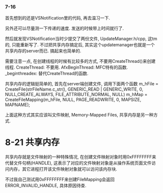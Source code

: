 ### 7-16 ###

首先想到的还是VSNotification里的代码, 再去温习一下.

另外还可以尽量测一下传递的速度. 发送的时候带上时间就行了.

然后就发现VSNotification当时少提交了两份文件, UpdateManager.h/cpp, 这tm的, 只能重新写了.
不过把共享内存搞定后, 其实这个updatemanager也就是一个共享内存的server而已. 搞起来也简单的.

需要注意一点, 在创建线程的时候有比较多的方式, 不要用CreateThread()来创建线程.
CreateThread: 不要用.
AfxBeginThread: MFC特有的函数.
_beginthreadex: 替代CreateThread的函数.

共享内存的逻辑挺简单的, 首先在server端创建文件, 调用下面两个函数
	m_hFile = CreateFile(strFileName.c_str(), GENERIC_READ | GENERIC_WRITE, 0, NULL,CREATE_ALWAYS, FILE_ATTRIBUTE_NORMAL, NULL)
	m_hMap = CreateFileMapping(m_hFile, NULL, PAGE_READWRITE, 0, MAPSIZE, MAPNAME);

上面这种方式其实应该叫文件映射, Memory-Mapped Files, 共享内存是另一种方式.

# 8-21 共享内存

共享内存就是文件映射的一种特殊情况, 在创建文件映射对象时用0xFFFFFFFF来代替文件句柄(HANDLE), 这表示了对应的文件映射对象是从操作系统页面文件访问内存，其它进程打开该文件映射对象就可以访问该内存块.

不过我自己测试用0xFFFFFFFF来创建FileMapping会返回ERROR_INVALID_HANDLE, 具体原因待查.